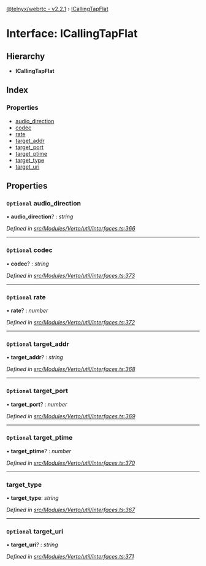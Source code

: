 [@telnyx/webrtc - v2.2.1](../README.md) › [ICallingTapFlat](icallingtapflat.md)

# Interface: ICallingTapFlat

## Hierarchy

* **ICallingTapFlat**

## Index

### Properties

* [audio_direction](icallingtapflat.md#optional-audio_direction)
* [codec](icallingtapflat.md#optional-codec)
* [rate](icallingtapflat.md#optional-rate)
* [target_addr](icallingtapflat.md#optional-target_addr)
* [target_port](icallingtapflat.md#optional-target_port)
* [target_ptime](icallingtapflat.md#optional-target_ptime)
* [target_type](icallingtapflat.md#target_type)
* [target_uri](icallingtapflat.md#optional-target_uri)

## Properties

### `Optional` audio_direction

• **audio_direction**? : *string*

*Defined in [src/Modules/Verto/util/interfaces.ts:366](https://github.com/team-telnyx/webrtc/blob/8cdca06/packages/js/src/Modules/Verto/util/interfaces.ts#L366)*

___

### `Optional` codec

• **codec**? : *string*

*Defined in [src/Modules/Verto/util/interfaces.ts:373](https://github.com/team-telnyx/webrtc/blob/8cdca06/packages/js/src/Modules/Verto/util/interfaces.ts#L373)*

___

### `Optional` rate

• **rate**? : *number*

*Defined in [src/Modules/Verto/util/interfaces.ts:372](https://github.com/team-telnyx/webrtc/blob/8cdca06/packages/js/src/Modules/Verto/util/interfaces.ts#L372)*

___

### `Optional` target_addr

• **target_addr**? : *string*

*Defined in [src/Modules/Verto/util/interfaces.ts:368](https://github.com/team-telnyx/webrtc/blob/8cdca06/packages/js/src/Modules/Verto/util/interfaces.ts#L368)*

___

### `Optional` target_port

• **target_port**? : *number*

*Defined in [src/Modules/Verto/util/interfaces.ts:369](https://github.com/team-telnyx/webrtc/blob/8cdca06/packages/js/src/Modules/Verto/util/interfaces.ts#L369)*

___

### `Optional` target_ptime

• **target_ptime**? : *number*

*Defined in [src/Modules/Verto/util/interfaces.ts:370](https://github.com/team-telnyx/webrtc/blob/8cdca06/packages/js/src/Modules/Verto/util/interfaces.ts#L370)*

___

###  target_type

• **target_type**: *string*

*Defined in [src/Modules/Verto/util/interfaces.ts:367](https://github.com/team-telnyx/webrtc/blob/8cdca06/packages/js/src/Modules/Verto/util/interfaces.ts#L367)*

___

### `Optional` target_uri

• **target_uri**? : *string*

*Defined in [src/Modules/Verto/util/interfaces.ts:371](https://github.com/team-telnyx/webrtc/blob/8cdca06/packages/js/src/Modules/Verto/util/interfaces.ts#L371)*
